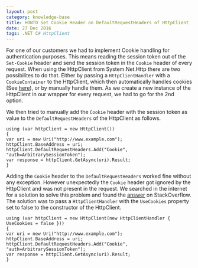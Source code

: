 ```yaml
---
layout: post
category: knowledge-base
title: HOWTO Set Cookie Header on DefaultRequestHeaders of HttpClient
date: 27 Dec 2016
tags: .NET C# HttpClient
---
```


For one of our customers we had to implement Cookie handling for authentication purposes. This means reading the session token out of the `Set-Cookie` header and send the session token in the `Cookie` header of every request. When using the HttpClient from System.Net.Http there are two possibilites to do that. Either by passing a `HttpClientHandler` with a `CookieContainer` to the HttpClient, which then automatically handles cookies (See [here](http://stackoverflow.com/a/12374486/2796003)), or by manually handle them. As we create a new instance of the HttpClient in our wrapper for every request, we had to go for the 2nd option.

We then tried to manually add the `Cookie` header with the session token as value to the `DefaultRequestHeaders` of the HttpClient as follows.

```CSharp
using (var httpClient = new HttpClient())
{
var uri = new Uri("http://www.example.com");
httpClient.BaseAddress = uri;
httpClient.DefaultRequestHeaders.Add("Cookie", "auth=ArbitrarySessionToken");
var response = httpClient.GetAsync(uri).Result;
}
```

Adding the `Cookie` header to the `DefaultRequestHeaders` worked fine without any exception. However unexpectedly the `Cookie` header got ignored by the HttpClient and was not present in the request. We searched in the internet for a solution to solve this problem and found the [answer](http://stackoverflow.com/questions/12373738/how-do-i-set-a-cookie-on-httpclients-httprequestmessage/13287224#13287224) on StackOverflow. The solution was to pass a `HttpClientHandler` with the `UseCookies` property set to false to the constructor of the HttpClient.

```CSharp
using (var httpClient = new HttpClient(new HttpClientHandler { UseCookies = false }))
{
var uri = new Uri("http://www.example.com");
httpClient.BaseAddress = uri;
httpClient.DefaultRequestHeaders.Add("Cookie", "auth=ArbitrarySessionToken");
var response = httpClient.GetAsync(uri).Result;
}
```
